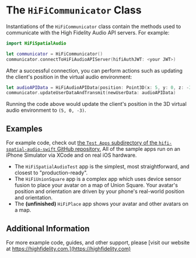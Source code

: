 # The `HiFiCommunicator` Class

Instantiations of the `HiFiCommunicator` class contain the methods used to communicate with the High Fidelity Audio API servers. For example:

```swift
import HiFiSpatialAudio

let communicator = HiFiCommunicator()
communicator.connectToHiFiAudioAPIServer(hifiAuthJWT: <your JWT>)
```

After a successful connection, you can perform actions such as updating the client's position in the virtual audio environment:

```swift
let audioAPIData = HiFiAudioAPIData(position: Point3D(x: 5, y: 0, z: -3))
communicator.updateUserDataAndTransmit(newUserData: audioAPIData)
```

Running the code above would update the client's position in the 3D virtual audio environment to `(5, 0, -3)`.


## Examples
For example code, check out [the `Test Apps` subdirectory of the `hifi-spatial-audio-swift` GitHub repository.](https://github.com/highfidelity/hifi-spatial-audio-swift/tree/main/Test%20Apps) All of the sample apps run on an iPhone Simulator via XCode and on real iOS hardware.

- The `HiFiSpatialAudioTest` app is the simplest, most straightforward, and closest to "production-ready".
- The `HiFiUnionSquare` app is a complex app which uses device sensor fusion to place your avatar on a map of Union Square. Your avatar's position and orientation are driven by your phone's real-world position and orientation.
- The **(unfinished)** `HiFiPlace` app shows your avatar and other avatars on a map.

## Additional Information
For more example code, guides, and other support, please [visit our website at https://highfidelity.com.](https://highfidelity.com)
